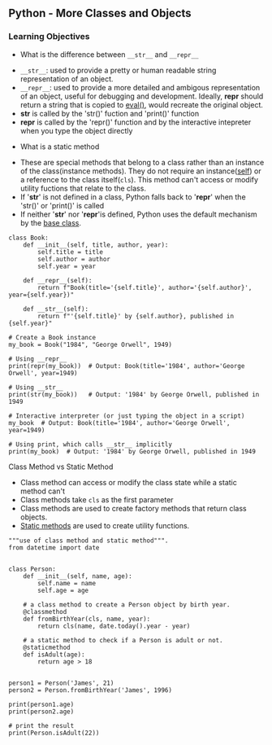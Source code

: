## Python - More Classes and Objects

### Learning Objectives

- What is the difference between `__str__` and `__repr__`
* `__str__`: used to provide a pretty or human readable string representation of an object.
* `__repr__`: used to provide a more detailed and ambigous representation of an object, useful for debugging and development. Ideally, __repr__ should return a string that is copied to [eval()](), would recreate the original object.
* __str__ is called by the 'str()' fuction and 'print()' function
* __repr__ is called by the 'repr()' function and by the interactive intepreter when you type the object directly
- What is a static method
* These are special methods that belong to a class rather than an instance of the class(instance methods). They do not require an instance([self](../0x06-python-classes/README.md)) or a reference to the class itself(`cls`). This method can't access or modify utility fuctions that relate to the class.
* If '__str__' is not defined in a class, Python falls back to '__repr__' when the 'str()' or 'print()' is called
* If neither '__str__' nor '__repr__'is defined, Python uses the default mechanism by the [base class]().

```
class Book:
    def __init__(self, title, author, year):
        self.title = title
        self.author = author
        self.year = year

    def __repr__(self):
        return f"Book(title='{self.title}', author='{self.author}', year={self.year})"

    def __str__(self):
        return f"'{self.title}' by {self.author}, published in {self.year}"

# Create a Book instance
my_book = Book("1984", "George Orwell", 1949)

# Using __repr__
print(repr(my_book))  # Output: Book(title='1984', author='George Orwell', year=1949)

# Using __str__
print(str(my_book))   # Output: '1984' by George Orwell, published in 1949

# Interactive interpreter (or just typing the object in a script)
my_book  # Output: Book(title='1984', author='George Orwell', year=1949)

# Using print, which calls __str__ implicitly
print(my_book)  # Output: '1984' by George Orwell, published in 1949

``` 
Class Method vs Static Method
* Class method can access or modify the class state while a static method can't
* Class methods take `cls` as the first parameter
* Class methods are used to create factory methods that return class objects.
* [Static methods](https://www.youtube.com/watch?v=rq8cL2XMM5M) are used to create utility functions.
```
"""use of class method and static method""".
from datetime import date


class Person:
	def __init__(self, name, age):
		self.name = name
		self.age = age

	# a class method to create a Person object by birth year.
	@classmethod
	def fromBirthYear(cls, name, year):
		return cls(name, date.today().year - year)

	# a static method to check if a Person is adult or not.
	@staticmethod
	def isAdult(age):
		return age > 18


person1 = Person('James', 21)
person2 = Person.fromBirthYear('James', 1996)

print(person1.age)
print(person2.age)

# print the result
print(Person.isAdult(22))
```
